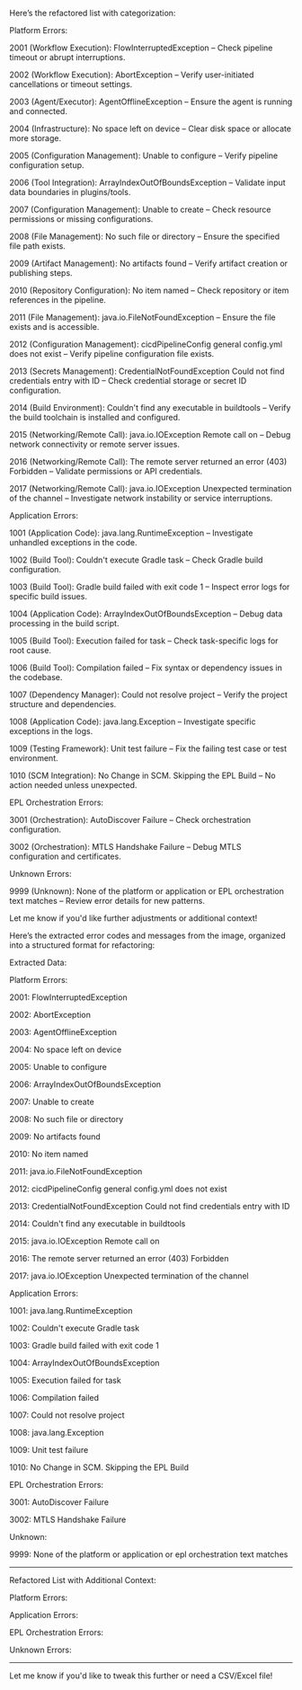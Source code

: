 Here’s the refactored list with categorization:

Platform Errors:

2001 (Workflow Execution): FlowInterruptedException – Check pipeline timeout or abrupt interruptions.

2002 (Workflow Execution): AbortException – Verify user-initiated cancellations or timeout settings.

2003 (Agent/Executor): AgentOfflineException – Ensure the agent is running and connected.

2004 (Infrastructure): No space left on device – Clear disk space or allocate more storage.

2005 (Configuration Management): Unable to configure – Verify pipeline configuration setup.

2006 (Tool Integration): ArrayIndexOutOfBoundsException – Validate input data boundaries in plugins/tools.

2007 (Configuration Management): Unable to create – Check resource permissions or missing configurations.

2008 (File Management): No such file or directory – Ensure the specified file path exists.

2009 (Artifact Management): No artifacts found – Verify artifact creation or publishing steps.

2010 (Repository Configuration): No item named – Check repository or item references in the pipeline.

2011 (File Management): java.io.FileNotFoundException – Ensure the file exists and is accessible.

2012 (Configuration Management): cicdPipelineConfig general config.yml does not exist – Verify pipeline configuration file exists.

2013 (Secrets Management): CredentialNotFoundException Could not find credentials entry with ID – Check credential storage or secret ID configuration.

2014 (Build Environment): Couldn't find any executable in buildtools – Verify the build toolchain is installed and configured.

2015 (Networking/Remote Call): java.io.IOException Remote call on – Debug network connectivity or remote server issues.

2016 (Networking/Remote Call): The remote server returned an error (403) Forbidden – Validate permissions or API credentials.

2017 (Networking/Remote Call): java.io.IOException Unexpected termination of the channel – Investigate network instability or service interruptions.


Application Errors:

1001 (Application Code): java.lang.RuntimeException – Investigate unhandled exceptions in the code.

1002 (Build Tool): Couldn't execute Gradle task – Check Gradle build configuration.

1003 (Build Tool): Gradle build failed with exit code 1 – Inspect error logs for specific build issues.

1004 (Application Code): ArrayIndexOutOfBoundsException – Debug data processing in the build script.

1005 (Build Tool): Execution failed for task – Check task-specific logs for root cause.

1006 (Build Tool): Compilation failed – Fix syntax or dependency issues in the codebase.

1007 (Dependency Manager): Could not resolve project – Verify the project structure and dependencies.

1008 (Application Code): java.lang.Exception – Investigate specific exceptions in the logs.

1009 (Testing Framework): Unit test failure – Fix the failing test case or test environment.

1010 (SCM Integration): No Change in SCM. Skipping the EPL Build – No action needed unless unexpected.


EPL Orchestration Errors:

3001 (Orchestration): AutoDiscover Failure – Check orchestration configuration.

3002 (Orchestration): MTLS Handshake Failure – Debug MTLS configuration and certificates.


Unknown Errors:

9999 (Unknown): None of the platform or application or EPL orchestration text matches – Review error details for new patterns.


Let me know if you'd like further adjustments or additional context!







Here’s the extracted error codes and messages from the image, organized into a structured format for refactoring:

Extracted Data:

Platform Errors:

2001: FlowInterruptedException

2002: AbortException

2003: AgentOfflineException

2004: No space left on device

2005: Unable to configure

2006: ArrayIndexOutOfBoundsException

2007: Unable to create

2008: No such file or directory

2009: No artifacts found

2010: No item named

2011: java.io.FileNotFoundException

2012: cicdPipelineConfig general config.yml does not exist

2013: CredentialNotFoundException Could not find credentials entry with ID

2014: Couldn't find any executable in buildtools

2015: java.io.IOException Remote call on

2016: The remote server returned an error (403) Forbidden

2017: java.io.IOException Unexpected termination of the channel


Application Errors:

1001: java.lang.RuntimeException

1002: Couldn't execute Gradle task

1003: Gradle build failed with exit code 1

1004: ArrayIndexOutOfBoundsException

1005: Execution failed for task

1006: Compilation failed

1007: Could not resolve project

1008: java.lang.Exception

1009: Unit test failure

1010: No Change in SCM. Skipping the EPL Build


EPL Orchestration Errors:

3001: AutoDiscover Failure

3002: MTLS Handshake Failure


Unknown:

9999: None of the platform or application or epl orchestration text matches



---

Refactored List with Additional Context:

Platform Errors:

Application Errors:

EPL Orchestration Errors:

Unknown Errors:


---

Let me know if you'd like to tweak this further or need a CSV/Excel file!

